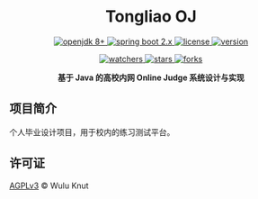 <h1 align="center">Tongliao OJ</h1>

<p align="center">
  <a href="https://adoptium.net">
    <img src="https://img.shields.io/badge/OpenJDK-8+-green.svg?style=flat-square" alt="openjdk 8+" />
  </a>
  <a href="https://start.spring.io/">
    <img src="https://img.shields.io/badge/SpringBoot-2.x-green.svg?style=flat-square" alt="spring boot 2.x" />
  </a>
  <a href="https://github.com/wuluknut/tongliao-oj">
    <img src="https://img.shields.io/github/license/wuluknut/tongliao-oj?label=License&style=flat-square" alt="license" />
  </a>
  <a href="https://github.com/wuluknut/tongliao-oj">
    <img src="https://img.shields.io/github/v/tag/wuluknut/tongliao-oj?label=Version&style=flat-square" alt="version" />
  </a>
</p>

<p align="center">
  <a href="https://github.com/wuluknut/tongliao-oj">
    <img src="https://img.shields.io/github/watchers/wuluknut/tongliao-oj?style=social" alt="watchers" />
  </a>
  <a href="https://github.com/wuluknut/tongliao-oj">
    <img src="https://img.shields.io/github/stars/wuluknut/tongliao-oj?style=social" alt="stars" />
  </a>
  <a href="https://github.com/wuluknut/tongliao-oj">
    <img src="https://img.shields.io/github/forks/wuluknut/tongliao-oj?style=social" alt="forks" />
  </a>
</p>

<p align="center">
  <strong>基于 Java 的高校内网 Online Judge 系统设计与实现</strong>
</p>

## 项目简介

个人毕业设计项目，用于校内的练习测试平台。

## 许可证

[AGPLv3](LICENSE) © Wulu Knut
